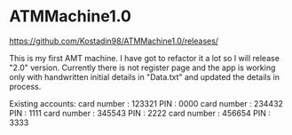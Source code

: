 # ATMMachine1.0

https://github.com/Kostadin98/ATMMachine1.0/releases/

This is my first AMT machine. I have got to refactor it a lot so I will release "2.0" version.
Currently there is not register page and the app is working only with handwritten initial details in "Data.txt" and updated the details in process.

Existing accounts: 
card number : 123321 PIN : 0000
card number : 234432 PIN : 1111
card number : 345543 PIN : 2222
card number : 456654 PIN : 3333
